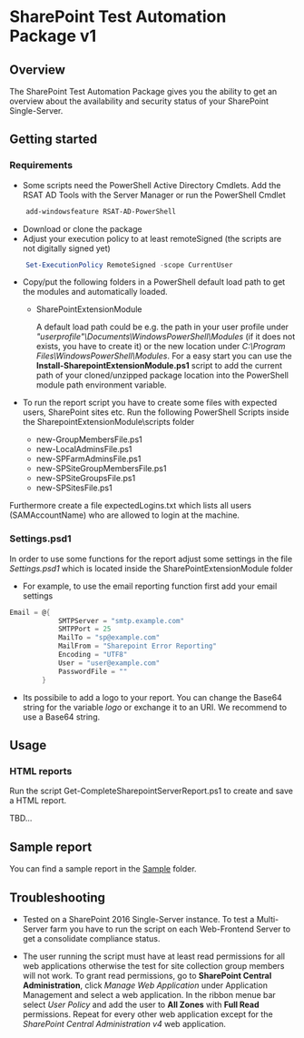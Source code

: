 # SharePoint Test Automation Package v1

## Overview ##
The SharePoint Test Automation Package gives you the ability to get an overview about the availability and security status of your SharePoint Single-Server. 


## Getting started ##

### Requirements ###
* Some scripts need the PowerShell Active Directory Cmdlets. Add the RSAT AD Tools with the Server Manager or run the PowerShell Cmdlet 

```powershell 
	add-windowsfeature RSAT-AD-PowerShell
```

* Download or clone the package
* Adjust your execution policy to at least remoteSigned (the scripts are not digitally signed yet)

```powershell
	Set-ExecutionPolicy RemoteSigned -scope CurrentUser
```

* Copy/put the following folders in a PowerShell default load path to get the modules and automatically loaded.  

  * SharePointExtensionModule

	A default load path could be e.g. the path in your user profile under *"userprofile"\Documents\WindowsPowerShell\Modules* (if it does not exists, you have to create it) or the new location under  *C:\Program Files\WindowsPowerShell\Modules*.
For a easy start you can use the **Install-SharepointExtensionModule.ps1** script to add the current path of your cloned/unzipped package location into the PowerShell module path environment variable.

* To run the report script you have to create some files with expected users, SharePoint sites etc. Run the following PowerShell Scripts inside the SharepointExtensionModule\scripts folder
  
  * new-GroupMembersFile.ps1
  * new-LocalAdminsFile.ps1
  * new-SPFarmAdminsFile.ps1
  * new-SPSiteGroupMembersFile.ps1
  * new-SPSiteGroupsFile.ps1
  * new-SPSitesFile.ps1
  
Furthermore create a file expectedLogins.txt which lists all users (SAMAccountName) who are allowed to login at the machine.

### Settings.psd1 ###
In order to use some functions for the  report adjust some settings in the file *Settings.psd1* which is located inside the SharePointExtensionModule folder

* For example, to use the email reporting function first add your email settings

```powershell
Email = @{
            SMTPServer = "smtp.example.com"
            SMTPPort = 25
            MailTo = "sp@example.com"
            MailFrom = "Sharepoint Error Reporting"
            Encoding = "UTF8"
            User = "user@example.com"
            PasswordFile = ""
        }
```

* Its possibile to add a logo to your report. You can change the Base64 string for the variable *logo* or exchange it to an URI. We recommend to use a Base64 string.


## Usage ##

### HTML reports ###
Run the script Get-CompleteSharepointServerReport.ps1 to create and save a HTML report.

TBD...

## Sample report ##
You can find a sample report in the [Sample](Sample) folder.

## Troubleshooting ##

* Tested on a SharePoint 2016 Single-Server instance. To test a Multi-Server farm you have to run the script on each Web-Frontend Server  to get a consolidate compliance status.

* The user running the script must have at least read permissions for all web applications otherwise the test for site collection group members will not work. To grant read permissions, go to **SharePoint Central Administration**, click *Manage Web Application* under Application Management and select a web application. In the ribbon menue bar select *User Policy* and add the user to **All Zones** with **Full Read** permissions. Repeat for every other web application except for the *SharePoint Central Administration v4* web application.

